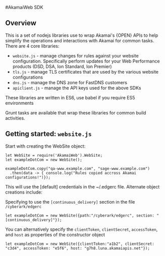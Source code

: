 #AkamaiWeb SDK

## Overview
This is a set of nodejs libraries use to wrap Akamai's {OPEN} APIs to help simplify the operations and interactions
with Akamai for common tasks. There are 4 core libraries:

* `website.js` - manage changes for rules against your website configuration. Specifically perform updates for your
Web Performance products (DSD, DSA, Ion Standard, Ion Premier)
* `tls.js` - manage TLS certificates that are used by the various website configurations
* `dns.js` - manage the DNS zone for FastDNS customers
* `apiclient.js` - manage the API keys used for the above SDKs

These libraries are written in ES6, use babel if you require ES5 environments

Grunt tasks are available that wrap these libraries for common build activities.

## Getting started: `website.js`

Start with creating the WebSite object:

```
let WebSite = require('AkamaiWeb').WebSite;
let exampleDotCom = new WebSite();

exampleDotCom.copy("qa-www.example.com", "sage-www.example.com")
  .then(data -> { console.log("Rules copied accross Akamai configurations!")});
```

This will use the [default] credentials in the ~/.edgerc file. Alternate object creations include:

Specifying to use the `[continuous_delivery]` section in the file `/cyberark/edgerc`

```
let exampleDotCom = new WebSite({path:"/cyberark/edgerc", section: "[continuous_delivery]"});
```

You can alternatively specify the `clientToken`, `clientSecret`, `accessToken`, and `host` as properties of the
constructor object

```
let exampleDotCom = new WebSite({clientToken:"a1b2", clientSecret: "c3d4", accessToken: "e5f6", host: "g7h8.luna.akamaiapis.net"});
```

